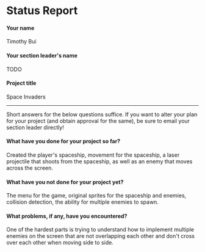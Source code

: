# Status Report

#### Your name

Timothy Bui

#### Your section leader's name

TODO

#### Project title

Space Invaders

***

Short answers for the below questions suffice. If you want to alter your plan for your project (and obtain approval for the same), be sure to email your section leader directly!

#### What have you done for your project so far?

Created the player's spaceship, movement for the spaceship, a laser projectile that shoots from the spaceship, as well as an enemy that moves across the screen.

#### What have you not done for your project yet?

The menu for the game, original sprites for the spaceship and enemies, collision detection, the ability for multiple enemies to spawn.

#### What problems, if any, have you encountered?

One of the hardest parts is trying to understand how to implement multiple enemies on the screen that are not overlapping each other and don't cross over each other when moving side to side. 
